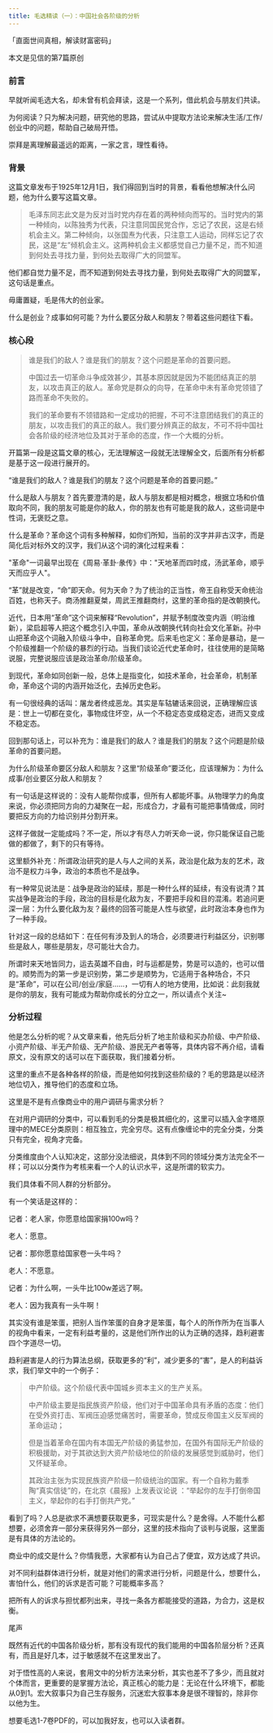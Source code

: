 ```yaml
---
title: 毛选精读（一）：中国社会各阶级的分析
---
```



「直面世间真相，解读财富密码」

本文是见信的第7篇原创

### 前言

早就听闻毛选大名，却未曾有机会拜读，这是一个系列，借此机会与朋友们共读。

为何阅读？只为解决问题，研究他的思路，尝试从中提取方法论来解决生活/工作/创业中的问题，帮助自己破局开悟。

崇拜是离理解最遥远的距离，一家之言，理性看待。

### 背景

这篇文章发布于1925年12月1日，我们得回到当时的背景，看看他想解决什么问题，他为什么要写这篇文章。

> 毛泽东同志此文是为反对当时党内存在着的两种倾向而写的。当时党内的第一种倾向，以陈独秀为代表，只注意同国民党合作，忘记了农民，这是右倾机会主义。第二种倾向，以张国焘为代表，只注意工人运动，同样忘记了农民，这是“左”倾机会主义。这两种机会主义都感觉自己力量不足，而不知道到何处去寻找力量，到何处去取得广大的同盟军。

他们都自觉力量不足，而不知道到何处去寻找力量，到何处去取得广大的同盟军，这句话是重点。

毋庸置疑，毛是伟大的创业家。

什么是创业？成事如何可能？为什么要区分敌人和朋友？带着这些问题往下看。

### 核心段

> 谁是我们的敌人？谁是我们的朋友？这个问题是革命的首要问题。
>
> 中国过去一切革命斗争成效甚少，其基本原因就是因为不能团结真正的朋友，以攻击真正的敌人。革命党是群众的向导，在革命中未有革命党领错了路而革命不失败的。
>
> 我们的革命要有不领错路和一定成功的把握，不可不注意团结我们的真正的朋友，以攻击我们的真正的敌人。我们要分辨真正的敌友，不可不将中国社会各阶级的经济地位及其对于革命的态度，作一个大概的分析。

开篇第一段是这篇文章的核心，无法理解这一段就无法理解全文，后面所有分析都是基于这一段进行展开的。

“谁是我们的敌人？谁是我们的朋友？这个问题是革命的首要问题。”

什么是敌人与朋友？首先要澄清的是，敌人与朋友都是相对概念，根据立场和价值取向不同，我的朋友可能是你的敌人，你的朋友也有可能是我的敌人，这些词是中性词，无褒贬之意。

什么是革命？革命这个词有多种解释，如你们所知，当前的汉字并非古汉字，而是简化后对标外文的汉字，我们从这个词的演化过程来看：

"革命"一词最早出现在《周易·革卦·彖传》中："天地革而四时成，汤武革命，顺乎天而应乎人"。

“革”就是改变，“命”即天命。何为天命？为了统治的正当性，帝王自称受天命统治百姓，也称天子。商汤推翻夏桀，周武王推翻商纣，这里的革命指的是改朝换代。

近代，日本用“革命”这个词来解释“Revolution”，并赋予制度改变内涵（明治维新），梁启超等人把这个概念引入中国，革命从改朝换代转向社会文化革新。孙中山把革命这个词融入阶级斗争中，自称革命党。后来毛也定义：革命是暴动，是一个阶级推翻一个阶级的暴烈的行动。当我们谈论近代史革命时，往往使用的是简略说服，完整说服应该是政治革命/阶级革命。

到现代，革命如同创新一般，总体上是指变化，如技术革命，社会革命，机制革命，革命这个词的内涵开始泛化，去掉历史色彩。

有一句很经典的话叫：屠龙者终成恶龙。其实是车轱辘话来回说，正确理解应该是：世上一切都在变化，事物成住坏空，从一个不稳定态变成稳定态，进而又变成不稳定态。

回到那句话上，可以补充为：谁是我们的敌人？谁是我们的朋友？这个问题是阶级革命的首要问题。

为什么阶级革命要区分敌人和朋友？这里“阶级革命”要泛化，应该理解为：为什么成事/创业要区分敌人和朋友？

有一句话是这样说的：没有人能帮你成事，但所有人都能坏事。从物理学力的角度来说，你必须把同方向的力凝聚在一起，形成合力，才最有可能把事情做成，同时要把反方向的力给识别并分割开来。

这样子做就一定能成吗？不一定，所以才有尽人力听天命一说，你只能保证自己能做的都做了，剩下的只有等待。

这里额外补充：所谓政治研究的是人与人之间的关系，政治是化敌为友的艺术，政治不是权力斗争，政治的本质也不是战争。

有一种常见说法是：战争是政治的延续，那是一种什么样的延续，有没有说清？其实战争是政治的手段，政治的目标是化敌为友，不要把手段和目的混淆。若追问更深一层：为什么要化敌为友？最终的回答可能是人性与欲望，此时政治本身也作为了一种手段。

针对这一段的总结如下：在任何有涉及到人的场合，必须要进行利益区分，识别哪些是敌人，哪些是朋友，尽可能壮大合力。

所谓时来天地皆同力，运去英雄不自由，时与运都是势，势是可以造的，也可以借的。顺势而为的第一步是识别势，第二步是顺势为，它适用于各种场合，不只是“革命”，可以在公司/创业/家庭……，一切有人的地方使用，比如说：此刻我就是你的朋友，我有可能成为帮助你成长的分立之一，所以请点个关注~

### 分析过程

他是怎么分析的呢？从文章来看，他先后分析了地主阶级和买办阶级、中产阶级、小资产阶级、半无产阶级、无产阶级、游民无产者等等，具体内容不再介绍，请看原文，没有原文的话可以在下面获取，我们接着分析。

这里的重点不是各种各样的阶级，而是他如何找到这些阶级的？毛的思路是以经济地位切入，推导他们的态度和立场。

这里是不是有点像商业中的用户调研与需求分析？

在对用户调研的分类中，可以看到毛的分类是极其细化的，这里可以插入金字塔原理中的MECE分类原则：相互独立，完全穷尽。这有点像缠论中的完全分类，分类只有完全，视角才完备。

分类维度由个人认知决定，这部分没法细说，具体到不同的领域分类方法完全不一样；可以以分类作为考核来看一个人的认识水平，这是所谓的软实力。

我们具体看不同人群的分析部分。

有一个笑话是这样的：

记者：老人家，你愿意给国家捐100w吗？

老人：愿意。

记者：那你愿意给国家卷一头牛吗？

老人：不愿意。

记者：为什么啊，一头牛比100w差远了啊。

老人：因为我真有一头牛啊！

其实没有谁是笨蛋，把别人当作笨蛋的自身才是笨蛋，每个人的所作所为在当事人的视角中看来，一定有利益考量的，这是他们所作出的认为正确的选择，趋利避害四个字道尽一切。

趋利避害是人的行为算法总纲，获取更多的“利”，减少更多的“害”，是人的利益诉求，我们举文中的一个例子：

> 中产阶级。这个阶级代表中国城乡资本主义的生产关系。
>
> 中产阶级主要是指民族资产阶级，他们对于中国革命具有矛盾的态度：他们在受外资打击、军阀压迫感觉痛苦时，需要革命，赞成反帝国主义反军阀的革命运动；
>
> 但是当着革命在国内有本国无产阶级的勇猛参加，在国外有国际无产阶级的积极援助，对于其欲达到大资产阶级地位的阶级的发展感觉到威胁时，他们又怀疑革命。
>
> 其政治主张为实现民族资产阶级一阶级统治的国家。有一个自称为戴季陶“真实信徒”的，在北京《晨报》上发表议论说 ：“举起你的左手打倒帝国主义，举起你的右手打倒共产党。”

看到了吗？人总是欲求不满想要获取更多，可现实是什么？是舍得。人不能什么都想要，必须舍弃一部分来获得另外一部分，这里的技术指向了谈判与说服，这里面是有具体的方法论的。

商业中的成交是什么？你情我愿，大家都有认为自己占了便宜，双方达成了共识。

对不同利益群体进行分析，就是对他们的需求进行分析，问题是什么，想要什么，害怕什么，他们的诉求是否可能？可能概率多高？

把所有人的诉求与担忧都列出来，寻找一条各方都能接受的道路，为合力，这是权衡。

尾声

既然有近代的中国各阶级分析，那有没有现代的我们能用的中国各阶层分析？还真有，而且是好几本，过于敏感就不在这里发出了。

对于悟性高的人来说，套用文中的分析方法来分析，其实也差不了多少，而且就对个体而言，更重要的是掌握方法论，真正核心的能力是：无论在什么环境下，都能从0到1。宏大叙事只为自己生存服务，沉迷宏大叙事本身是很不理智的，除非你以他为生。

想要毛选1-7卷PDF的，可以加我好友，也可以入读者群。
